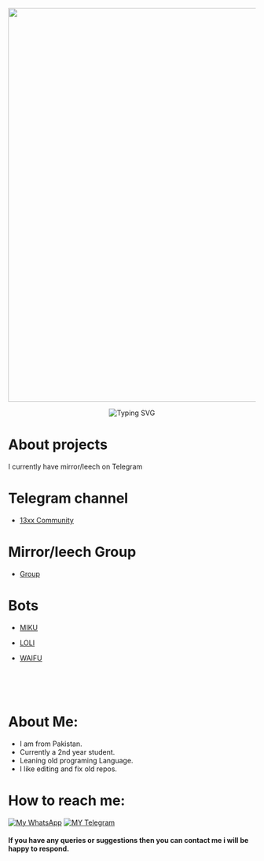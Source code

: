<p align="center">
   <a href="https://github.com/iamibrahim2">
    <img src="https://telegra.ph/file/3b7ec1308edb07983efef.png" width="800"> </a>
    </p>


<div align="center">
    <img
        src="https://readme-typing-svg.herokuapp.com?font=ShadowsIntoLightsize=50&duration=5500&color=fc7b03&background=FF673200&center=true&vCenter=true&lines=Hello,+I+am+Ibrahim;Welcome+to+my+GitHub"
            alt="Typing SVG"
        />
    </a>
</p>
</div>

# About projects 

I currently have mirror/leech  on Telegram

# Telegram channel

-   [13xx Community](https://telegram.dog/real13xx)

# Mirror/leech Group

-   [Group](https://telegram.dog/+JmXToG-2x_xmZWM0)

# Bots

-   [MIKU](https://telegram.dog/demonnnnnslayer_bot)

-   [LOLI](https://telegram.dog/monsterbabyyyy_bot)

-   [WAIFU](https://telegram.dog/lazyyyyyy_bot)


<br>
<br>
<br>

# About Me:
-  I am from Pakistan.
-  Currently a 2nd year student.
-  Leaning old programing Language. 
-  I like editing and fix old repos.




  # How to reach me:
[![My WhatsApp](https://img.shields.io/badge/WhatsApp-25D366?style=for-the-badge&logo=whatsapp&logoColor=white)](https://wa.me/923229931076)
[![MY Telegram](https://img.shields.io/badge/telegram-1b77FF.svg?style=for-the-badge&logo=telegram)](https://t.me/hater786) <br>


#### If you have any queries or suggestions then you can contact me i will be happy to respond. 
<br>
